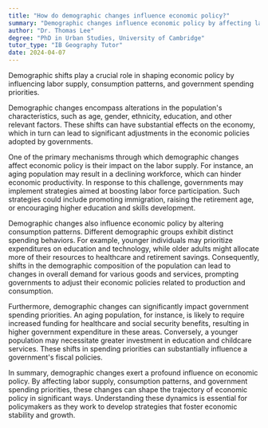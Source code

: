 ```yaml
---
title: "How do demographic changes influence economic policy?"
summary: "Demographic changes influence economic policy by affecting labour supply, consumption patterns, and government spending priorities."
author: "Dr. Thomas Lee"
degree: "PhD in Urban Studies, University of Cambridge"
tutor_type: "IB Geography Tutor"
date: 2024-04-07
---
```


Demographic shifts play a crucial role in shaping economic policy by influencing labor supply, consumption patterns, and government spending priorities.

Demographic changes encompass alterations in the population's characteristics, such as age, gender, ethnicity, education, and other relevant factors. These shifts can have substantial effects on the economy, which in turn can lead to significant adjustments in the economic policies adopted by governments.

One of the primary mechanisms through which demographic changes affect economic policy is their impact on the labor supply. For instance, an aging population may result in a declining workforce, which can hinder economic productivity. In response to this challenge, governments may implement strategies aimed at boosting labor force participation. Such strategies could include promoting immigration, raising the retirement age, or encouraging higher education and skills development.

Demographic changes also influence economic policy by altering consumption patterns. Different demographic groups exhibit distinct spending behaviors. For example, younger individuals may prioritize expenditures on education and technology, while older adults might allocate more of their resources to healthcare and retirement savings. Consequently, shifts in the demographic composition of the population can lead to changes in overall demand for various goods and services, prompting governments to adjust their economic policies related to production and consumption.

Furthermore, demographic changes can significantly impact government spending priorities. An aging population, for instance, is likely to require increased funding for healthcare and social security benefits, resulting in higher government expenditure in these areas. Conversely, a younger population may necessitate greater investment in education and childcare services. These shifts in spending priorities can substantially influence a government's fiscal policies.

In summary, demographic changes exert a profound influence on economic policy. By affecting labor supply, consumption patterns, and government spending priorities, these changes can shape the trajectory of economic policy in significant ways. Understanding these dynamics is essential for policymakers as they work to develop strategies that foster economic stability and growth.
    